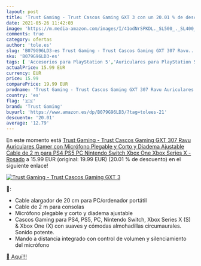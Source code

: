 ```yaml
---
layout: post
title: 'Trust Gaming - Trust Cascos Gaming GXT 3 con un 20.01 % de descuento'
date: 2021-05-26 11:42:03
image: 'https://m.media-amazon.com/images/I/41odNrSPKDL._SL500_._SL400_.jpg'
comments: true
category: ofertas
author: 'tole.es'
slug: 'B079G96LD3-es Trust Gaming - Trust Cascos Gaming GXT 307 Ravu...'
sku: 'B079G96LD3-es'
tags: [ 'Accesorios para PlayStation 5','Auriculares para PlayStation 5','Auriculares para equipo de audio','Auriculares y accesorios','Electrónica','Hardware y juegos para PlayStation 5','Juegos y Accesorios para PC','Videojuegos','nintendo','ps4','ps5','trust gaming','xbox', ]
actualPrice: 15.99 EUR
currency: EUR
price: 15.99
comparePrice: 19.99 EUR
prodname: 'Trust Gaming - Trust Cascos Gaming GXT 307 Ravu Auriculares Gamer con Micrófono Plegable y Corto y Diadema Ajustable  Cable de 2 m  para PS4  PS5  PC  Nintendo Switch  Xbox One  Xbox Series X - Rosado'
country: 'es'
flag: '🇪🇸'
brand: 'Trust Gaming'
buyurl: 'https://www.amazon.es/dp/B079G96LD3/?tag=tolees-21'
descuento: '20.01'
average: '12.79'
---
```


En este momento está [Trust Gaming - Trust Cascos Gaming GXT 307 Ravu Auriculares Gamer con Micrófono Plegable y Corto y Diadema Ajustable  Cable de 2 m  para PS4  PS5  PC  Nintendo Switch  Xbox One  Xbox Series X - Rosado](https://www.amazon.es/dp/B079G96LD3/?tag=tolees-21) a 15.99 EUR (original: 19.99 EUR) (20.01 %  de descuento) en el siguiente enlace!

[![Trust Gaming - Trust Cascos Gaming GXT 3](https://m.media-amazon.com/images/I/41odNrSPKDL._SL500_._SL400_.jpg)](https://www.amazon.es/dp/B079G96LD3/?tag=tolees-21)

🔎:

- Cable alargador de 20 cm para PC/ordenador portátil
- Cable de 2 m para consolas
- Micrófono plegable y corto y diadema ajustable
- Cascos Gaming para PS4, PS5, PC, Nintendo Switch, Xbox Series X (S) & Xbox One (X) con suaves y cómodas almohadillas circumaurales. Sonido potente.
- Mando a distancia integrado con control de volumen y silenciamiento del micrófono

[🛒 Aquí!!!](https://www.amazon.es/dp/B079G96LD3/?tag=tolees-21)
